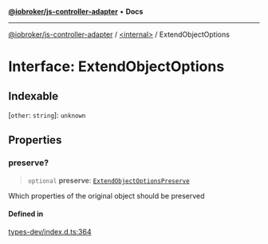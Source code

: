 [**@iobroker/js-controller-adapter**](../../README.md) • **Docs**

***

[@iobroker/js-controller-adapter](../../globals.md) / [\<internal\>](../README.md) / ExtendObjectOptions

# Interface: ExtendObjectOptions

## Indexable

 \[`other`: `string`\]: `unknown`

## Properties

### preserve?

> `optional` **preserve**: [`ExtendObjectOptionsPreserve`](ExtendObjectOptionsPreserve.md)

Which properties of the original object should be preserved

#### Defined in

[types-dev/index.d.ts:364](https://github.com/ioBroker/ioBroker.js-controller/blob/6e6387bb66b8177b201746ee5d7461396c3654ed/packages/types-dev/index.d.ts#L364)
